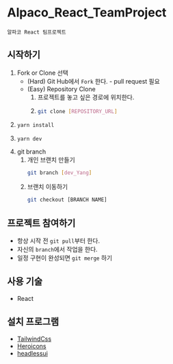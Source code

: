 # Alpaco_React_TeamProject

    알파코 React 팀프로젝트

## 시작하기

1. Fork or Clone 선택
   - (Hard) Git Hub에서 `Fork` 한다. - pull request 필요
   - (Easy) Repository Clone
     1. 프로젝트를 놓고 싶은 경로에 위치한다.
     2. ```Bash
        git clone [REPOSITORY_URL]
        ```
2. ```Bash
   yarn install
   ```
3. ```Bash
   yarn dev
   ```
4. git branch
   1. 개인 브랜치 만들기
      ```Bash
      git branch [dev_Yang]
      ```
   2. 브랜치 이동하기
      ```Bash
      git checkout [BRANCH NAME]
      ```

## 프로젝트 참여하기

- 항상 시작 전 `git pull`부터 한다.
- 자신의 `branch`에서 작업을 한다.
- 일정 구현이 완성되면 `git merge` 하기

## 사용 기술

- React

## 설치 프로그램

- [TailwindCss](https://tailwindcss.com/docs/guides/vite)
- [Heroicons](https://heroicons.com/)
- [headlessui](https://www.npmjs.com/package/@headlessui/react)
